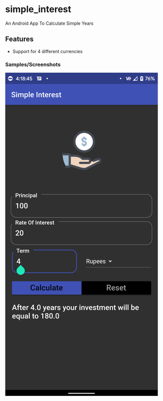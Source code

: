 # simple_interest

An Android App To Calculate Simple Years

## Features
 - Support for 4 different currencies

### Samples/Screenshots

![](screenshots/1.png)


